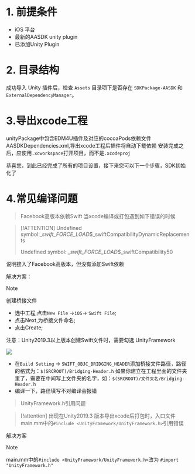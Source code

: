 # 1. 前提条件
- iOS 平台
- 最新的AASDK unity plugin
- 已添加Unity Plugin

# 2. 目录结构
成功导入 Unity 插件后，检查 `Assets` 目录项下是否存在 `SDKPackage-AASDK` 和`ExternalDependencyManager`。
# 3.导出xcode工程
unityPackage中包含EDM4U插件及对应的cocoaPods依赖文件 AASDKDependencies.xml,导出xcode工程后插件将自动下载依赖
安装完成之后，应使用`.xcworkspace`打开项目，而不是`.xcodeproj`



恭喜您，到此已经完成了所有的项目设置，接下来您可以下一个步骤，SDK初始化了

# 4.常见编译问题
><span id="aasdk_unity_faq1">  Facebook高版本依赖Swift</span>
当xcode编译或打包遇到如下错误的时候

> [!ATTENTION]
> Undefined symbol:__swift_FORCE_LOAD_$_swiftCompatibilityDynamicReplacements
> 
> Undefined symbol: __swift_FORCE_LOAD_$_swiftCompatibility50

说明接入了Facebook高版本，但没有添加Swift依赖

解决方案：

> [!NOTE]
> 创建桥接文件

- 选中工程,点击`New File` ->`iOS`-> `Swift File`;
- 点击Next,为桥接文件命名;
- 点击Create;



注意：Unity2019.3以上版本创建Swift文件时，需要勾选 UnityFramework

![](http://doc.gamehaus.com/uploads/202104/6085090081ab5_60850900.png)

- 在`Build Setting` -> `SWIFT_OBJC_BRIDGING_HEADER`添加桥接文件路径，路径的格式为：`$(SRCROOT)/Bridging-Header.h`  如果你建立在工程里面的文件夹里了，需要在中间写上文件夹的名字，如：`$(SRCROOT)/文件夹名/Bridging-Header.h`
- 编译一下，路径填写不对编译会报错

><span id="aasdk_unity_faq2"> UnityFramework.h引用问题</span>



> [!attention]
> 出现在Unity2019.3 版本导出xcode后打包时，入口文件main.mm中的`#include <UnityFramework/UnityFramework.h>`引用错误

解决方案

> [!note]
> main.mm中的`#include <UnityFramework/UnityFramework.h>`改为
`#import "UnityFramework.h"`

